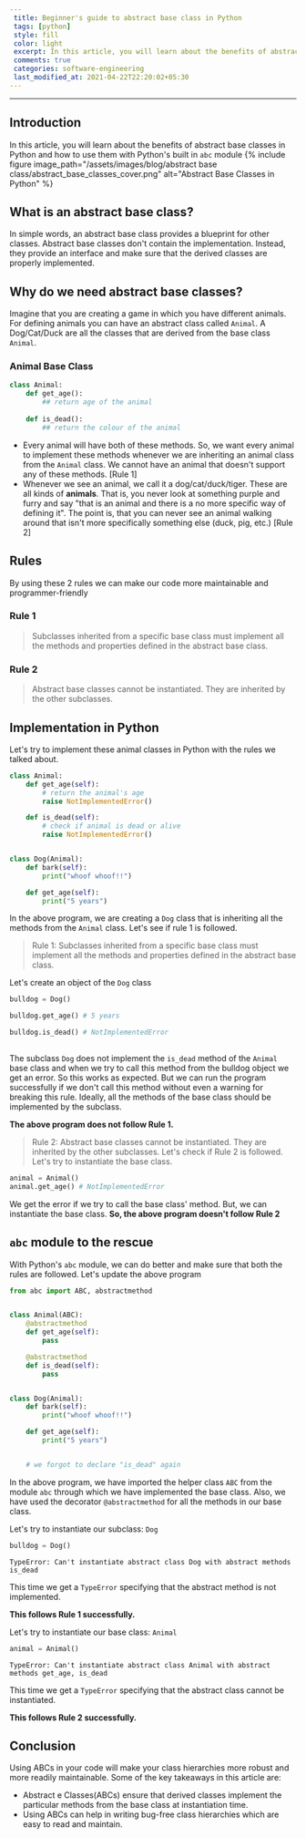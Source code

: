 ```yaml
---
 title: Beginner's guide to abstract base class in Python
 tags: [python]
 style: fill
 color: light
 excerpt: In this article, you will learn about the benefits of abstract base classes and how to use them with python's built in abc module
 comments: true
 categories: software-engineering
 last_modified_at: 2021-04-22T22:20:02+05:30
---
```


<hr>

## Introduction
In this article, you will learn about the benefits of abstract base classes in Python and how to use them with Python's built in `abc` module
{% include figure image_path="/assets/images/blog/abstract base class/abstract_base_classes_cover.png" alt="Abstract Base Classes in Python" %}

## What is an abstract base class?
In simple words, an abstract base class provides a blueprint for other classes. Abstract base classes don't contain the implementation. Instead, they provide an interface and make sure that the derived classes are properly implemented.


## Why do we need abstract base classes?
Imagine that you are creating a game in which you have different animals. For defining animals you can have an abstract class called `Animal`. A Dog/Cat/Duck are all the classes that are derived from the base class `Animal`. 

### Animal Base Class
```python
class Animal:
    def get_age():
        ## return age of the animal
    
    def is_dead():
        ## return the colour of the animal
```

- Every animal will have both of these methods. So, we want every animal to implement these methods whenever we are inheriting an animal class from the `Animal` class. We cannot have an animal that doesn't support any of these methods. [Rule 1]
- Whenever we see an animal, we call it a dog/cat/duck/tiger. These are all kinds of **animals**. That is, you never look at something purple and furry and say "that is an animal and there is a no more specific way of defining it". The point is, that you can never see an animal walking around that isn't more specifically something else (duck, pig, etc.) [Rule 2]


## Rules
By using these 2 rules we can make our code more maintainable and programmer-friendly
### Rule 1
> Subclasses inherited from a specific base class must implement all the methods and properties defined in the abstract base class.

### Rule 2
> Abstract base classes cannot be instantiated. They are inherited by the other subclasses.

## Implementation in Python
Let's try to implement these animal classes in Python with the rules we talked about.

```python
class Animal:
    def get_age(self):
        # return the animal's age
        raise NotImplementedError()

    def is_dead(self):
        # check if animal is dead or alive
        raise NotImplementedError()


class Dog(Animal):
    def bark(self):
        print("whoof whoof!!")

    def get_age(self):
        print("5 years")

```
In the above program, we are creating a `Dog` class that is inheriting all the methods from the `Animal` class. Let's see if rule 1 is followed. 
> Rule 1: Subclasses inherited from a specific base class must implement all the methods and properties defined in the abstract base class.

Let's create an object of the `Dog` class

```python
bulldog = Dog()

bulldog.get_age() # 5 years

bulldog.is_dead() # NotImplementedError
 
```
The subclass `Dog` does not implement the `is_dead` method of the `Animal` base class and when we try to call this method from the bulldog object we get an error. So this works as expected. But we can run the program successfully if we don't call this method without even a warning for breaking this rule. Ideally, all the methods of the base class should be implemented by the subclass.

**The above program does not follow Rule 1.**


>Rule 2: Abstract base classes cannot be instantiated. They are inherited by the other subclasses.
Let's check if Rule 2 is followed. Let's try to instantiate the base class.

```python
animal = Animal()
animal.get_age() # NotImplementedError
```
We get the error if we try to call the base class' method. But, we can instantiate the base class. 
**So, the above program doesn't follow Rule 2**

## `abc` module to the rescue

With Python's `abc` module, we can do better and make sure that both the rules are followed.
Let's update the above program

```python
from abc import ABC, abstractmethod


class Animal(ABC):
    @abstractmethod
    def get_age(self):
        pass

    @abstractmethod
    def is_dead(self):
        pass


class Dog(Animal):
    def bark(self):
        print("whoof whoof!!")

    def get_age(self):
        print("5 years")


    # we forgot to declare "is_dead" again

```
In the above program, we have imported the helper class `ABC` from the module `abc` through which we have implemented the base class. Also, we have used the decorator `@abstractmethod` for all the methods in our base class.

Let's try to instantiate our subclass: `Dog`
```python
bulldog = Dog()
```


```
TypeError: Can't instantiate abstract class Dog with abstract methods is_dead
```
This time we get a `TypeError` specifying that the abstract method is not implemented.

**This follows Rule 1 successfully.**

Let's try to instantiate our base class: `Animal`

```python
animal = Animal()
```

```
TypeError: Can't instantiate abstract class Animal with abstract methods get_age, is_dead
```
This time we get a `TypeError` specifying that the abstract class cannot be instantiated.

**This follows Rule 2 successfully.**

## Conclusion
Using ABCs in your code will make your class hierarchies more robust and more readily maintainable. Some of the key takeaways in this article are:

- Abstract e Classes(ABCs) ensure that derived classes implement the particular methods from the base class at instantiation time.
- Using ABCs can help in writing bug-free class hierarchies which are easy to read and maintain.